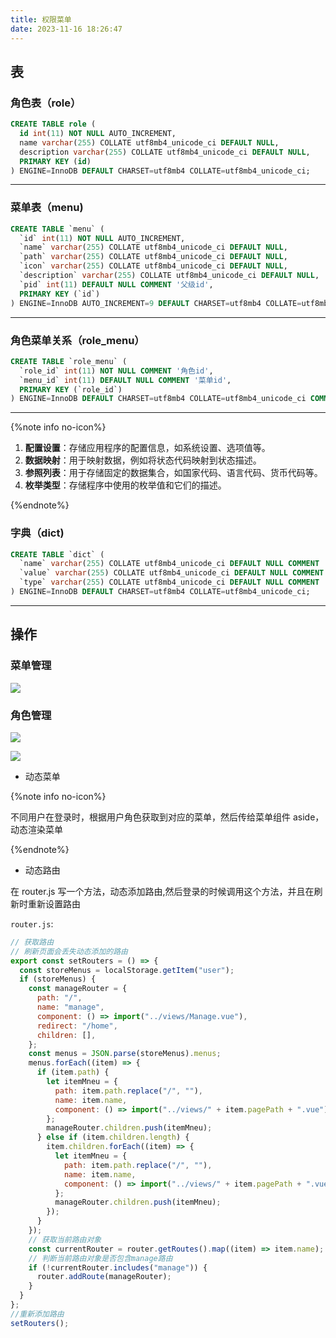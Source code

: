 ```yaml
---
title: 权限菜单
date: 2023-11-16 18:26:47
---
```


## 表

### 角色表（role）

```sql
CREATE TABLE role (
  id int(11) NOT NULL AUTO_INCREMENT,
  name varchar(255) COLLATE utf8mb4_unicode_ci DEFAULT NULL,
  description varchar(255) COLLATE utf8mb4_unicode_ci DEFAULT NULL,
  PRIMARY KEY (id)
) ENGINE=InnoDB DEFAULT CHARSET=utf8mb4 COLLATE=utf8mb4_unicode_ci;

```

---

### 菜单表（menu)

```sql
CREATE TABLE `menu` (
  `id` int(11) NOT NULL AUTO_INCREMENT,
  `name` varchar(255) COLLATE utf8mb4_unicode_ci DEFAULT NULL,
  `path` varchar(255) COLLATE utf8mb4_unicode_ci DEFAULT NULL,
  `icon` varchar(255) COLLATE utf8mb4_unicode_ci DEFAULT NULL,
  `description` varchar(255) COLLATE utf8mb4_unicode_ci DEFAULT NULL,
  `pid` int(11) DEFAULT NULL COMMENT '父级id',
  PRIMARY KEY (`id`)
) ENGINE=InnoDB AUTO_INCREMENT=9 DEFAULT CHARSET=utf8mb4 COLLATE=utf8mb4_unicode_ci;
```

---

### 角色菜单关系（role_menu）

```sql
CREATE TABLE `role_menu` (
  `role_id` int(11) NOT NULL COMMENT '角色id',
  `menu_id` int(11) DEFAULT NULL COMMENT '菜单id',
  PRIMARY KEY (`role_id`)
) ENGINE=InnoDB DEFAULT CHARSET=utf8mb4 COLLATE=utf8mb4_unicode_ci COMMENT='角色和菜单关系表';
```

---

{%note info no-icon%}

1. **配置设置**：存储应用程序的配置信息，如系统设置、选项值等。
2. **数据映射**：用于映射数据，例如将状态代码映射到状态描述。
3. **参照列表**：用于存储固定的数据集合，如国家代码、语言代码、货币代码等。
4. **枚举类型**：存储程序中使用的枚举值和它们的描述。

{%endnote%}

### 字典（dict)

```sql
CREATE TABLE `dict` (
  `name` varchar(255) COLLATE utf8mb4_unicode_ci DEFAULT NULL COMMENT '名称',
  `value` varchar(255) COLLATE utf8mb4_unicode_ci DEFAULT NULL COMMENT '内容',
  `type` varchar(255) COLLATE utf8mb4_unicode_ci DEFAULT NULL COMMENT '类型'
) ENGINE=InnoDB DEFAULT CHARSET=utf8mb4 COLLATE=utf8mb4_unicode_ci;
```

---

## 操作

### 菜单管理

![](http://oss.zorange.online/blog/image-20231106182647363.png)

### 角色管理

![](http://oss.zorange.online/blog/image-20231106182804891.png)

![](http://oss.zorange.online/blog/image-20231106182813462.png)

- 动态菜单

{%note info no-icon%}

不同用户在登录时，根据用户角色获取到对应的菜单，然后传给菜单组件 aside，动态渲染菜单

{%endnote%}

- 动态路由

在 router.js 写一个方法，动态添加路由,然后登录的时候调用这个方法，并且在刷新时重新设置路由

`router.js`:

```js
// 获取路由
// 刷新页面会丢失动态添加的路由
export const setRouters = () => {
  const storeMenus = localStorage.getItem("user");
  if (storeMenus) {
    const manageRouter = {
      path: "/",
      name: "manage",
      component: () => import("../views/Manage.vue"),
      redirect: "/home",
      children: [],
    };
    const menus = JSON.parse(storeMenus).menus;
    menus.forEach((item) => {
      if (item.path) {
        let itemMneu = {
          path: item.path.replace("/", ""),
          name: item.name,
          component: () => import("../views/" + item.pagePath + ".vue"),
        };
        manageRouter.children.push(itemMneu);
      } else if (item.children.length) {
        item.children.forEach((item) => {
          let itemMneu = {
            path: item.path.replace("/", ""),
            name: item.name,
            component: () => import("../views/" + item.pagePath + ".vue"),
          };
          manageRouter.children.push(itemMneu);
        });
      }
    });
    // 获取当前路由对象
    const currentRouter = router.getRoutes().map((item) => item.name);
    // 判断当前路由对象是否包含manage路由
    if (!currentRouter.includes("manage")) {
      router.addRoute(manageRouter);
    }
  }
};
//重新添加路由
setRouters();
```
